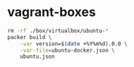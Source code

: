 vagrant-boxes
=============

```bash
rm -rf ./box/virtualbox/ubuntu-*
packer build \
    -var version=$(date +%Y%m%d).0.0 \
    -var-file=ubuntu-docker.json \
    ubuntu.json
```
